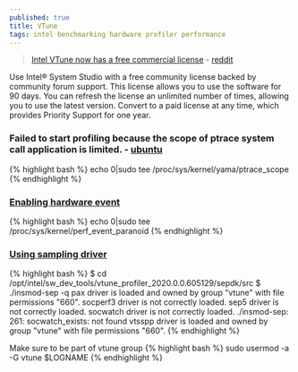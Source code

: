 ```yaml
---
published: true
title: VTune
tags: intel benchmarking hardware profiler performance
---
```


> [Intel VTune now has a free commercial license](https://software.intel.com/en-us/system-studio/choose-download) - [reddit](https://www.reddit.com/r/programming/comments/84i858/intel_vtune_now_has_a_free_commercial_license/)

Use Intel® System Studio with a free community license backed by community forum support. This license allows you to use the software for 90 days. You can refresh the license an unlimited number of times, allowing you to use the latest version. Convert to a paid license at any time, which provides Priority Support for one year.

### Failed to start profiling because the scope of ptrace system call application is limited. - [ubuntu](https://askubuntu.com/questions/146160/what-is-the-ptrace-scope-workaround-for-wine-programs-and-are-there-any-risks)
{% highlight bash %}
echo 0|sudo tee /proc/sys/kernel/yama/ptrace_scope
{% endhighlight %}

### [Enabling hardware event](https://software.intel.com/en-us/vtune-cookbook-profiling-hardware-without-sampling-drivers)
{% highlight bash %}
echo 0|sudo tee /proc/sys/kernel/perf_event_paranoid
{% endhighlight %}

### [Using sampling driver](https://software.intel.com/content/www/us/en/develop/documentation/vtune-help/top/set-up-analysis-target/linux-targets/building-and-installing-the-sampling-drivers-for-linux-targets.html)
{% highlight bash %}
$ cd /opt/intel/sw_dev_tools/vtune_profiler_2020.0.0.605129/sepdk/src
$ ./insmod-sep -q
pax driver is loaded and owned by group "vtune" with file permissions "660".
socperf3 driver is not correctly loaded.
sep5 driver is not correctly loaded.
socwatch driver is not correctly loaded.
./insmod-sep: 261: socwatch_exists: not found
vtsspp driver is loaded and owned by group "vtune" with file permissions "660".
{% endhighlight %}

Make sure to be part of vtune group
{% highlight bash %}
sudo usermod -a -G vtune $LOGNAME
{% endhighlight %}
